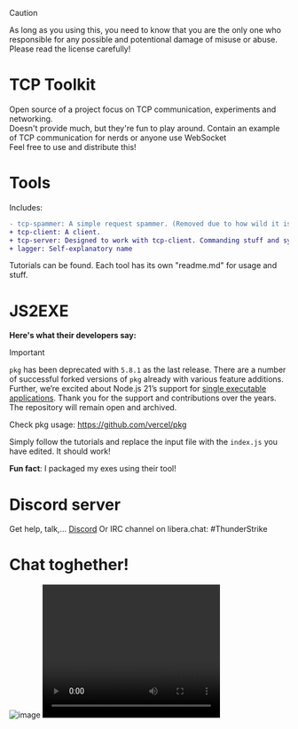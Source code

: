 > [!CAUTION]
> As long as you using this, you need to know that you are the only one who responsible for any possible and potentional damage of misuse or abuse.
> Please read the license carefully!

 # TCP Toolkit
Open source of a project focus on TCP communication, experiments and networking.<br>
Doesn't provide much, but they're fun to play around. Contain an example of TCP communication for nerds or anyone use WebSocket<br>
Feel free to use and distribute this!<br>
 # Tools
 Includes:
```diff
- tcp-spammer: A simple request spammer. (Removed due to how wild it is)
+ tcp-client: A client.
+ tcp-server: Designed to work with tcp-client. Commanding stuff and synchronous chat without websocket!
+ lagger: Self-explanatory name
```
Tutorials can be found. Each tool has its own "readme.md" for usage and stuff.
# JS2EXE
**Here's what their developers say:**
> [!IMPORTANT]  
> `pkg` has been deprecated with `5.8.1` as the last release. There are a number of successful forked versions of `pkg` already with various feature additions. Further, we’re excited about Node.js 21’s support for [single executable applications](https://nodejs.org/api/single-executable-applications.html). Thank you for the support and contributions over the years. The repository will remain open and archived.
> 
Check pkg usage: https://github.com/vercel/pkg

Simply follow the tutorials and replace the input file with the `index.js` you have edited. It should work!

**Fun fact**: I packaged my exes using their tool!
# Discord server
Get help, talk,...
[Discord](https://discord.gg/3BZYcuR3fz)
Or IRC channel on libera.chat: #ThunderStrike
# Chat toghether!
![image](https://github.com/0xSnowflakeXD/tcp-toolkit/assets/99589107/af32ca62-f529-4b00-a820-b89068f84de7)
<video src="https://github.com/0xSnowflakeXD/tcp-toolkit/assets/99589107/c76a26e4-37b8-49a7-bb37-ba0a1951ee6a" width="320" height="240" controls></video>

